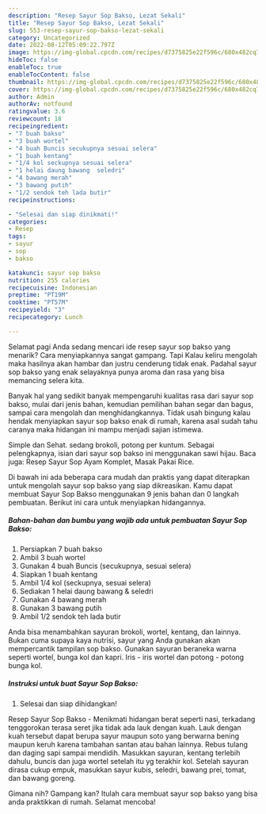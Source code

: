 ```yaml
---
description: "Resep Sayur Sop Bakso, Lezat Sekali"
title: "Resep Sayur Sop Bakso, Lezat Sekali"
slug: 553-resep-sayur-sop-bakso-lezat-sekali
category: Uncategorized
date: 2022-08-12T05:09:22.797Z
image: https://img-global.cpcdn.com/recipes/d7375825e22f596c/680x482cq70/sayur-sop-bakso-foto-resep-utama.jpg
hideToc: false
enableToc: true
enableTocContent: false
thumbnail: https://img-global.cpcdn.com/recipes/d7375825e22f596c/680x482cq70/sayur-sop-bakso-foto-resep-utama.jpg
cover: https://img-global.cpcdn.com/recipes/d7375825e22f596c/680x482cq70/sayur-sop-bakso-foto-resep-utama.jpg
author: Admin
authorAv: notfound
ratingvalue: 3.6
reviewcount: 18
recipeingredient:
- "7 buah bakso"
- "3 buah wortel"
- "4 buah Buncis secukupnya sesuai selera"
- "1 buah kentang"
- "1/4 kol seckupnya sesuai selera"
- "1 helai daung bawang  seledri"
- "4 bawang merah"
- "3 bawang putih"
- "1/2 sendok teh lada butir"
recipeinstructions:

- "Selesai dan siap dinikmati!"
categories:
- Resep
tags:
- sayur
- sop
- bakso

katakunci: sayur sop bakso 
nutrition: 255 calories
recipecuisine: Indonesian
preptime: "PT19M"
cooktime: "PT57M"
recipeyield: "3"
recipecategory: Lunch

---
```



Selamat pagi Anda sedang mencari ide resep sayur sop bakso yang menarik? Cara menyiapkannya sangat gampang. Tapi Kalau keliru mengolah maka hasilnya akan hambar dan justru cenderung tidak enak. Padahal sayur sop bakso yang enak selayaknya punya aroma dan rasa yang bisa memancing selera kita.


Banyak hal yang sedikit banyak mempengaruhi kualitas rasa dari sayur sop bakso, mulai dari jenis bahan, kemudian pemilihan bahan segar dan bagus, sampai cara mengolah dan menghidangkannya. Tidak usah bingung kalau hendak menyiapkan sayur sop bakso enak di rumah, karena asal sudah tahu caranya maka hidangan ini mampu menjadi sajian istimewa.

Simple dan Sehat. sedang brokoli, potong per kuntum. Sebagai pelengkapnya, isian dari sayur sop bakso ini menggunakan sawi hijau. Baca juga: Resep Sayur Sop Ayam Komplet, Masak Pakai Rice.


Di bawah ini ada beberapa cara mudah dan praktis yang dapat diterapkan untuk mengolah sayur sop bakso yang siap dikreasikan. Kamu dapat membuat Sayur Sop Bakso menggunakan 9 jenis bahan dan 0 langkah pembuatan. Berikut ini cara untuk menyiapkan hidangannya.

<!--inarticleads1-->

##### Bahan-bahan dan bumbu yang wajib ada untuk pembuatan Sayur Sop Bakso:

1. Persiapkan 7 buah bakso
1. Ambil 3 buah wortel
1. Gunakan 4 buah Buncis (secukupnya, sesuai selera)
1. Siapkan 1 buah kentang
1. Ambil 1/4 kol (seckupnya, sesuai selera)
1. Sediakan 1 helai daung bawang &amp; seledri
1. Gunakan 4 bawang merah
1. Gunakan 3 bawang putih
1. Ambil 1/2 sendok teh lada butir


Anda bisa menambahkan sayuran brokoli, wortel, kentang, dan lainnya. Bukan cuma supaya kaya nutrisi, sayur yang Anda gunakan akan mempercantik tampilan sop bakso. Gunakan sayuran beraneka warna seperti wortel, bunga kol dan kapri. Iris - iris wortel dan potong - potong bunga kol. 

<!--inarticleads2-->

##### Instruksi untuk buat Sayur Sop Bakso:


1. Selesai dan siap dihidangkan!

Resep Sayur Sop Bakso - Menikmati hidangan berat seperti nasi, terkadang tenggorokan terasa seret jika tidak ada lauk dengan kuah. Lauk dengan kuah tersebut dapat berupa sayur maupun soto yang berwarna bening maupun keruh karena tambahan santan atau bahan lainnya. Rebus tulang dan daging sapi sampai mendidih. Masukkan sayuran, kentang terlebih dahulu, buncis dan juga wortel setelah itu yg terakhir kol. Setelah sayuran dirasa cukup empuk, masukkan sayur kubis, seledri, bawang prei, tomat, dan bawang goreng. 

Gimana nih? Gampang kan? Itulah cara membuat sayur sop bakso yang bisa anda praktikkan di rumah. Selamat mencoba!
